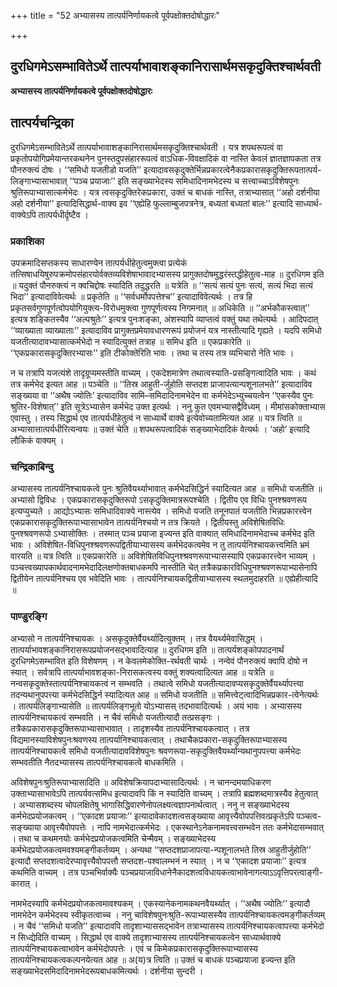 +++
title = "52 अभ्यासस्य तात्पर्यनिर्णायकत्वे पूर्वपक्षोक्तदोषोद्धारः"

+++


## दुरधिगमेऽसम्भावितेऽर्थे तात्पर्याभावाशङ्कानिरासार्थमसकृदुक्तिश्चार्थवती

**अभ्यासस्य तात्पर्यनिर्णायकत्वे पूर्वपक्षोक्तदोषोद्धारः**

## **तात्पर्यचन्द्रिका**

दुरधिगमेऽसम्भावितेऽर्थे तात्पर्याभावाशङ्कानिरासार्थमसकृदुक्तिश्चार्थवती । यत्र शपथरूपत्वं वा प्रकृतोपयोगिप्रमेयान्तरकथनेन पुनस्तदुपसंहाररूपत्वं वाऽधिक-विवक्षादिकं वा नास्ति केवलं ज्ञातज्ञापकता तत्र पौनरुक्त्यं दोषः । ‘‘समिधो यजतीडो यजति’’ इत्यादावसकृदुक्तेर्भिन्नप्रकारत्वेनैकप्रकारासकृदुक्तिरूपतात्पर्य-लिङ्गाभ्यासाभावात् ‘‘पञ्च प्रयाजाः’’ इति सङ्ख्याभेदस्य समिधादिनामभेदस्य च सत्त्वाच्चाऽविशेषपुनः श्रुतिरूपाभ्यासात्कर्मभेदः । यत्र त्वसकृदुक्तिरेकप्रकारा, उक्तं च बाधकं नास्ति, तत्राभ्यासात् ‘‘अहो दर्शनीया अहो दर्शनीया’’ इत्यादिसिद्धार्थ-वाक्य इव ‘‘एह्येहि फुल्लाम्बुजपत्रनेत्र, बध्यतां बध्यतां बालः’’ इत्यादि साध्यार्थ-वाक्येऽपि तात्पर्यधीर्दृष्टैव ।

### **प्रकाशिका**

उपक्रमादिसप्तकस्य साधारण्येन तात्पर्यधीहेतुत्वमुक्त्वा प्रत्येकं तत्सिषाधयिषुरुपक्रमोपसंहारयोर्वक्तव्यविशेषाभावादभ्यासस्य प्रागुक्तदोषमुद्धरंस्तद्धीहेतुत्व-माह ॥ दुरधिगम इति ॥ यदुक्तं पौनरुक्त्यं न क्वचिद्दोषः स्यादिति तदुद्धरति ॥ यत्रेति ॥ ‘‘सत्यं सत्यं पुनः सत्यं, सत्यं भिदा सत्यं भिदा’’ इत्यादाविवेत्यर्थः ॥ प्रकृतेति ॥ ‘‘सर्वधर्मोपपत्तेश्च’’ इत्यादाविवेत्यर्थः । तत्र हि प्रकृतसर्वगुणपूर्णत्वोपयोगियुक्त्य-विरोधमुक्त्वा गुणपूर्णत्वस्य निगमनात् ॥ अधिकेति ॥ ‘‘अर्भकौकस्त्वात्’’ इत्यत्र शङ्कितस्यैव ‘‘अल्पश्रुतेः’’ इत्यत्र पुनःशङ्का, अंशस्यापि व्याप्तत्वं वक्तुं यथा तथेत्यर्थः । आदिपदात् ‘‘व्याख्याता व्याख्याताः’’ इत्यादाविव प्रागुक्तप्रमेयावधारणरूपं प्रयोजनं यत्र नास्तीत्यादि गृह्यते । यदपि समिधो यजतीत्यादावभ्यासात्कर्मभेदो न स्यादित्युक्तं तत्राह ॥ समिध इति ॥ एकप्रकारेति ॥ ‘‘एकप्रकारासकृदुक्तिरभ्यासः’’ इति टीकोक्तेरिति भावः । तथा च तस्य तत्र व्यभिचारो नेति भावः ।

न च तत्रापि यजत्यंशे तादृग्रूप्यमस्तीति वाच्यम् । एकदेशमात्रेण तथात्वस्याति-प्रसङ्गित्वादिति भावः । कथं तत्र कर्मभेद इत्यत आह ॥ पञ्चेति ॥ ‘‘तिस्र आहुती-र्जुहोति सप्तदश प्राजापत्यान्पशूनालभते’’ इत्यादाविव सङ्ख्यया वा ‘‘अथैष ज्योतिः’ इत्यादाविव सामि–समिदादिनामभेदेन वा कर्मभेदेऽभ्युच्चयत्वेन ‘‘एकस्यैव पुनः श्रुतिर-विशेषात्’’ इति सूत्रेऽभ्यासेन कर्मभेद उक्त इत्यर्थः । ननु कुत एवमभ्यासद्वैविध्यम् । मीमांसकोक्ताभ्यास एवास्तु । तस्य सिद्धार्थ एव तात्पर्यधीहेतुत्वं न साध्यार्थे वाक्ये इत्येवोच्यतामित्यत आह ॥ यत्र त्विति ॥ अभ्यासात्तात्पर्यधीरित्यन्वयः ॥ उक्तं चेति ॥ शपथरूपत्वादिकं सङ्ख्याभेदादिकं वेत्यर्थः । ‘अहो’ इत्यादि लौकिकं वाक्यम् ।

### **चन्द्रिकाबिन्दु**

अभ्यासस्य तात्पर्यनिश्चायकत्वे पुनः श्रुतिवैयर्थ्याभावात् कर्मभेदसिद्धिर्न स्यादित्यत आह ॥ समिधो यजतीति ॥ अभ्यासो द्विविधः । एकप्रकारासकृदुक्तिरूपो ऽसकृदुक्तिमात्ररूपश्चेति । द्वितीय एव विधिः पुनश्श्रवणरूप इत्यप्युच्यते । आद्योऽभ्यासः समिधादिवाक्ये नास्त्येव । समिधो यजति तनूनपातं यजतीति भिन्नप्रकारत्त्वेन एकप्रकारासकृदुक्तिरूपाभ्यासाभावेन तात्पर्यनिश्चयो न तत्र क्रियते । द्वितीयस्तु अविशेषितविधिः पुनश्श्रवणरूपो ऽभ्यासोक्तिः । तस्मात् पञ्च प्रयाजा इज्यन्त इति वाक्यात् समिधादिनामभेदाच्च कर्मभेद इति भावः । अविशेषित-विधिपुनश्श्रवणरूपद्वितीयाभ्यासस्य कर्मभेदकत्वमेव न तु तात्पर्यनिश्चायकत्त्वमिति भ्रमं वारयति ॥ यत्र त्विति ॥ एकप्रकारेति ॥ अविशेषितविधिपुनश्श्रवणरूपाभ्यासस्यापि एकप्रकारत्त्वेन भाव्यम् । पञ्चत्त्वख्यापकार्थवादनामभेदादिलक्षणोक्तबाधकमपि नास्तीति चेत् तत्रैकप्रकारविधिपुनश्श्रवणरूपाभ्यासेनापि द्वितीयेन तात्पर्यनिश्चय एव भवेदिति भावः । तात्पर्यनिश्चायकद्वितीयाभ्यासस्य स्थलमुदाहरति ॥ एह्येहीत्यादि ॥

### **पाण्डुरङ्गि**

अभ्यासो न तात्पर्यनिश्चायकः । असकृदुक्तेर्वैयर्थ्यादित्युक्तम् । तत्र वैयर्थ्यमेवासिद्धम् । तात्पर्याभावशङ्कानिरासरूपप्रयोजनसद्भावादित्याह ॥ दुरधिगम इति ॥ तात्पर्यशङ्कोपपादनार्थं दुरधिगमेऽसम्भावित इति विशेषणम् । न केवलमेकोक्ति-रर्थवती चार्थः । नन्वेवं पौनरुक्त्यं क्वापि दोषो न स्यात् । सर्वत्रापि तात्पर्याभावशङ्का-निरासकत्वस्य वक्तुं शक्यत्वादित्यत आह ॥ यत्रेति ॥ नन्वसकृदुक्तेस्तात्पर्यनिश्चायकत्वं न सम्भवति । तथात्वे समिधो यजतीत्यादावप्यसकृदुक्तेर्वैयर्थ्यापत्त्या तदन्यथानुपपत्त्या कर्मभेदसिद्धिर्न स्यादित्यत आह ॥ समिधो यजतीति ॥ समित्त्वेट्त्वादिभिन्नप्रकार-त्वेनेत्यर्थः । तात्पर्यलिङ्गाभ्यासेति ॥ तात्पर्यलिङ्गभूतो योऽभ्यासस् तदभावादित्यर्थः । अयं भावः । अभ्यासस्य तात्पर्यनिश्चायकत्वं सम्भवति । न चैवं समिधो यजतीत्यादौ तत्प्रसङ्गः । तत्रैकप्रकारासकृदुक्तिरूपाभ्यासाभावात् । तादृशस्यैव तात्पर्यनिश्चायकत्वात् । तत्र विद्यमानस्याविशेषपुनःश्रवणस्य तात्पर्यानिश्चायकत्वात् । तथाचैकप्रकारा-सकृदुक्तिरूपाभ्यासस्य तात्पर्यनिश्चायकत्वे समिधो यजतीत्यादावविशेषपुनः श्रवणरूपा-सकृदुक्तिवैयर्थ्यान्यथानुपपत्त्या कर्मभेदः सम्भवतीति नैतदभ्यासस्य तात्पर्यनिश्चायकत्वे बाधकमिति ।

अविशेषपुनःश्रुतिरूपाभ्यासादिति ॥ अविशेषक्रियापदाभ्यासादित्यर्थः । न चानन्दमयाधिकरण उक्ताभ्यासाभावेऽपि तात्पर्यवत्समिध इत्यादावपि किं न स्यादिति वाच्यम् । तत्रापि ब्रह्मशब्दमात्रस्यैव हेतुत्वात् । अभ्यासशब्दस्य चोपलक्षितेषु भागासिद्धिवारणेनोपलक्ष्यत्वज्ञापनार्थत्वात् । ननु न सङ्ख्याभेदस्य कर्मभेदप्रयोजकत्वम् । ‘‘एकादश प्रयाजाः’’ इत्यादावेकादशत्वसङ्ख्याया आवृत्त्यैवोपपत्तिवत्प्रकृतेऽपि पञ्चत्व-सङ्ख्याया आवृत्त्यैवोपपत्तेः । नापि नामभेदात्कर्मभेदः । एकस्थानेऽनेकनामवत्त्वसम्भवेन ततः कर्मभेदासम्भवात् । तथा च कथमनयोः कर्मभेदप्रयोजकत्वमिति चेन्मैवम् । सङ्ख्याभेदस्य कर्मभेदप्रयोजकत्वमवश्यमङ्गीकर्तव्यम् । अन्यथा ‘‘सप्तदशप्राजापत्या-न्पशूनालभते तिस्र आहुतीर्जुहोति’’ इत्यादौ सप्तदशत्वादेरप्यावृत्त्यैवोपपत्तौ सप्तदश-पश्वालम्भनं न स्यात् । न च ‘‘एकादश प्रयाजाः’’ इत्यत्र कथमिति वाच्यम् । तत्र पञ्चभिर्वाक्यैः पञ्चप्रयाजाविधानेनैकादशत्वविधायकत्वाभावेनागत्याऽऽवृत्तिपरत्वाङ्गी-कारात् ।

नामभेदस्यापि कर्मभेदप्रयोजकत्वमावश्यकम् । एकस्यानेकनामकथनवैयर्थ्यात् । ‘‘अथैष ज्योतिः’’ इत्यादौ नामभेदेन कर्मभेदस्य स्वीकृतत्वाच्च । ननु चाविशेषपुनःश्रुति-रूपाभ्यासस्यैव तात्पर्यनिश्चायकत्वमङ्गीकर्तव्यम् । न चैवं ‘‘समिधो यजति’’ इत्यादावपि तादृशाभ्याससद्भावेन तत्राभ्यासस्य तात्पर्यनिश्चायकत्वापत्त्या कर्मभेदो न सिध्द्येदिति वाच्यम् । सिद्धार्थ एव वाक्ये तादृशाभ्यासस्य तात्पर्यनिश्चायकत्वेन साध्यार्थवाक्ये तात्पर्यनिश्चायकत्वाभावेन कर्मभेदोपपत्तेः । एवं च किमेकप्रकारासकृदुक्तिरूपाभ्यासस्य तात्पर्यनिश्चायकत्वकल्पनयेत्यत आह ॥ अ(य)त्र त्विति ॥ उक्तं च बाधकं पञ्चप्रयाजा इज्यन्त इति सङ्ख्याभेदसमिदादिनामभेदरूपबाधकमित्यर्थः । दर्शनीया सुन्दरी ।

